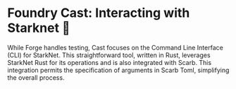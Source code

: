 # Foundry Cast: Interacting with Starknet 🚧

While Forge handles testing, Cast focuses on the Command Line Interface (CLI) for StarkNet. This straightforward tool, written in Rust, leverages StarkNet Rust for its operations and is also integrated with Scarb. This integration permits the specification of arguments in Scarb Toml, simplifying the overall process.